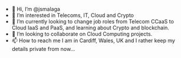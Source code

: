 - 👋 Hi, I’m @jsmalaga
- 👀 I’m interested in Telecoms, IT, Cloud and Crypto
- 🌱 I’m currently looking to change job roles from Telecom CCaaS to Cloud IaaS and PaaS, and learning about Crypto and blockchain.
- 💞️ I’m looking to collaborate on Cloud Computing projects.
- 📫 How to reach me I am in Cardiff, Wales, UK and I rather keep my details private from now...

<!---
jsmalaga/jsmalaga is a ✨ special ✨ repository because its `README.md` (this file) appears on your GitHub profile.
You can click the Preview link to take a look at your changes.
--->

